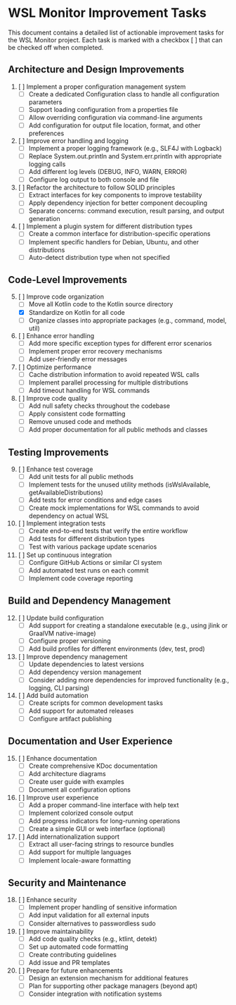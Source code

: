 # WSL Monitor Improvement Tasks

This document contains a detailed list of actionable improvement tasks for the WSL Monitor project. Each task is marked with a checkbox [ ] that can be checked off when completed.

## Architecture and Design Improvements

1. [ ] Implement a proper configuration management system
   - [ ] Create a dedicated Configuration class to handle all configuration parameters
   - [ ] Support loading configuration from a properties file
   - [ ] Allow overriding configuration via command-line arguments
   - [ ] Add configuration for output file location, format, and other preferences

2. [ ] Improve error handling and logging
   - [ ] Implement a proper logging framework (e.g., SLF4J with Logback)
   - [ ] Replace System.out.println and System.err.println with appropriate logging calls
   - [ ] Add different log levels (DEBUG, INFO, WARN, ERROR)
   - [ ] Configure log output to both console and file

3. [ ] Refactor the architecture to follow SOLID principles
   - [ ] Extract interfaces for key components to improve testability
   - [ ] Apply dependency injection for better component decoupling
   - [ ] Separate concerns: command execution, result parsing, and output generation

4. [ ] Implement a plugin system for different distribution types
   - [ ] Create a common interface for distribution-specific operations
   - [ ] Implement specific handlers for Debian, Ubuntu, and other distributions
   - [ ] Auto-detect distribution type when not specified

## Code-Level Improvements

5. [ ] Improve code organization
   - [ ] Move all Kotlin code to the Kotlin source directory
   - [x] Standardize on Kotlin for all code
   - [ ] Organize classes into appropriate packages (e.g., command, model, util)

6. [ ] Enhance error handling
   - [ ] Add more specific exception types for different error scenarios
   - [ ] Implement proper error recovery mechanisms
   - [ ] Add user-friendly error messages

7. [ ] Optimize performance
   - [ ] Cache distribution information to avoid repeated WSL calls
   - [ ] Implement parallel processing for multiple distributions
   - [ ] Add timeout handling for WSL commands

8. [ ] Improve code quality
   - [ ] Add null safety checks throughout the codebase
   - [ ] Apply consistent code formatting
   - [ ] Remove unused code and methods
   - [ ] Add proper documentation for all public methods and classes

## Testing Improvements

9. [ ] Enhance test coverage
   - [ ] Add unit tests for all public methods
   - [ ] Implement tests for the unused utility methods (isWslAvailable, getAvailableDistributions)
   - [ ] Add tests for error conditions and edge cases
   - [ ] Create mock implementations for WSL commands to avoid dependency on actual WSL

10. [ ] Implement integration tests
    - [ ] Create end-to-end tests that verify the entire workflow
    - [ ] Add tests for different distribution types
    - [ ] Test with various package update scenarios

11. [ ] Set up continuous integration
    - [ ] Configure GitHub Actions or similar CI system
    - [ ] Add automated test runs on each commit
    - [ ] Implement code coverage reporting

## Build and Dependency Management

12. [ ] Update build configuration
    - [ ] Add support for creating a standalone executable (e.g., using jlink or GraalVM native-image)
    - [ ] Configure proper versioning
    - [ ] Add build profiles for different environments (dev, test, prod)

13. [ ] Improve dependency management
    - [ ] Update dependencies to latest versions
    - [ ] Add dependency version management
    - [ ] Consider adding more dependencies for improved functionality (e.g., logging, CLI parsing)

14. [ ] Add build automation
    - [ ] Create scripts for common development tasks
    - [ ] Add support for automated releases
    - [ ] Configure artifact publishing

## Documentation and User Experience

15. [ ] Enhance documentation
    - [ ] Create comprehensive KDoc documentation
    - [ ] Add architecture diagrams
    - [ ] Create user guide with examples
    - [ ] Document all configuration options

16. [ ] Improve user experience
    - [ ] Add a proper command-line interface with help text
    - [ ] Implement colorized console output
    - [ ] Add progress indicators for long-running operations
    - [ ] Create a simple GUI or web interface (optional)

17. [ ] Add internationalization support
    - [ ] Extract all user-facing strings to resource bundles
    - [ ] Add support for multiple languages
    - [ ] Implement locale-aware formatting

## Security and Maintenance

18. [ ] Enhance security
    - [ ] Implement proper handling of sensitive information
    - [ ] Add input validation for all external inputs
    - [ ] Consider alternatives to passwordless sudo

19. [ ] Improve maintainability
    - [ ] Add code quality checks (e.g., ktlint, detekt)
    - [ ] Set up automated code formatting
    - [ ] Create contributing guidelines
    - [ ] Add issue and PR templates

20. [ ] Prepare for future enhancements
    - [ ] Design an extension mechanism for additional features
    - [ ] Plan for supporting other package managers (beyond apt)
    - [ ] Consider integration with notification systems
